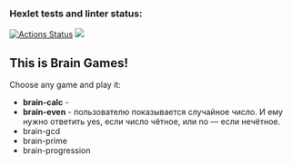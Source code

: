 ### Hexlet tests and linter status:
[![Actions Status](https://github.com/impuls64s/python-project-lvl1/workflows/hexlet-check/badge.svg)](https://github.com/impuls64s/python-project-lvl1/actions)
<a href="https://codeclimate.com/github/impuls64s/python-project-lvl1/maintainability"><img src="https://api.codeclimate.com/v1/badges/cf28bb5088a04b2b6842/maintainability" /></a>

<h2>This is Brain Games!</h2>
<p>Сhoose any game and play it:</p>
<ul>
  <li><b>brain-calc</b> -    
  <li><b>brain-even</b> - пользователю показывается случайное число. И ему нужно ответить yes, если число чётное, или no — если нечётное.</li>
  <li>brain-gcd</li>
  <li>brain-prime</li>
  <li>brain-progression</li>
</ul>
